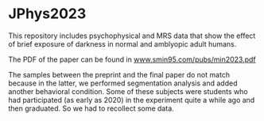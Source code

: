 # JPhys2023

This repository includes psychophysical and MRS data that show the effect of brief exposure of darkness in normal and amblyopic adult humans. 

The PDF of the paper can be found in www.smin95.com/pubs/min2023.pdf

The samples between the preprint and the final paper do not match because in the latter, we performed segmentation analysis and added another behavioral condition. Some of these subjects were students who had participated (as early as 2020) in the experiment quite a while ago and then graduated. So we had to recollect some data.
